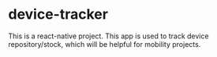 # device-tracker
This is a react-native project. This app is used to track device repository/stock, which will be helpful for mobility projects.
